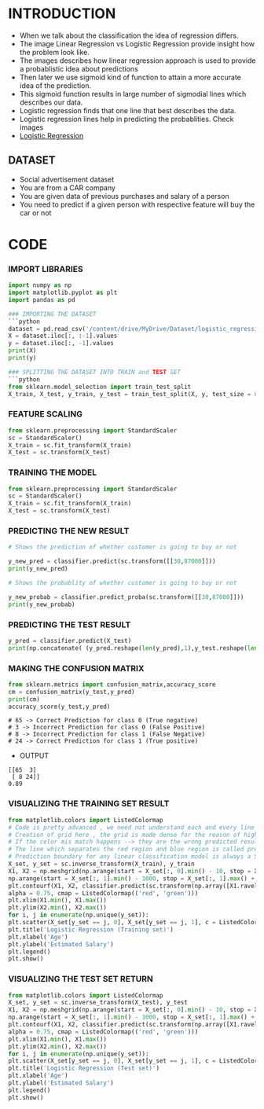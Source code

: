 # INTRODUCTION

- When we talk about the classification the idea of regression differs.
- The image Linear Regression vs Logistic Regression provide insight how the problem look like.
- The images describes how linear regression approach is used to provide a probablistic idea about predictions
- Then later we use sigmoid kind of function to attain a more accurate idea of the prediction.
- This sigmoid function results in large number of sigmodial lines which describes our data.
- Logistic regression finds that one line that best describes the data.
- Logistic regression lines help in predicting the probablities. Check images
- [Logistic Regression](https://www.superdatascience.com/blogs/the-ultimate-guide-to-regression-classification)

## DATASET

- Social advertisement dataset
- You are from a CAR company
- You are given data of previous purchases and salary of a person
- You need to predict if a given person with respective feature will buy the car or not

# CODE

### IMPORT LIBRARIES

````python
import numpy as np
import matplotlib.pyplot as plt
import pandas as pd

### IMPORTING THE DATASET
```python
dataset = pd.read_csv('/content/drive/MyDrive/Dataset/logistic_regression/Social_Network_Ads.csv')
X = dataset.iloc[:, :-1].values
y = dataset.iloc[:, -1].values
print(X)
print(y)

### SPLITTING THE DATASET INTO TRAIN and TEST SET
```python
from sklearn.model_selection import train_test_split
X_train, X_test, y_train, y_test = train_test_split(X, y, test_size = 0.25, random_state = 0)
````

### FEATURE SCALING

```python
from sklearn.preprocessing import StandardScaler
sc = StandardScaler()
X_train = sc.fit_transform(X_train)
X_test = sc.transform(X_test)
```

### TRAINING THE MODEL

```python
from sklearn.preprocessing import StandardScaler
sc = StandardScaler()
X_train = sc.fit_transform(X_train)
X_test = sc.transform(X_test)
```

### PREDICTING THE NEW RESULT

```python
# Shows the prediction of whether customer is going to buy or not

y_new_pred = classifier.predict(sc.transform([[30,87000]]))
print(y_new_pred)

# Shows the probablity of whether customer is going to buy or not

y_new_probab = classifier.predict_proba(sc.transform([[30,87000]]))
print(y_new_probab)
```

### PREDICTING THE TEST RESULT

```python
y_pred = classifier.predict(X_test)
print(np.concatenate( (y_pred.reshape(len(y_pred),1),y_test.reshape(len(y_test),1)),1))
```

### MAKING THE CONFUSION MATRIX

```python
from sklearn.metrics import confusion_matrix,accuracy_score
cm = confusion_matrix(y_test,y_pred)
print(cm)
accuracy_score(y_test,y_pred)
```

```
# 65 -> Correct Prediction for class 0 (True negative)
# 3 -> Incorrect Prediction for class 0 (False Positive)
# 8 -> Incorrect Prediction for class 1 (False Negative)
# 24 -> Correct Prediction for class 1 (True positive)
```

- OUTPUT

```
[[65  3]
 [ 8 24]]
0.89
```

### VISUALIZING THE TRAINING SET RESULT

```python
from matplotlib.colors import ListedColormap
# Code is pretty advanced , we need not understand each and every line
# Creation of grid here , the grid is made dense for the reason of high clearity , and high resolution graph
# If the color mis match happens --> they are the wrong predicted results
# The line which separates the red region and blue region is called prediction boundary
# Prediction boundary for any linear classification model is always a STRAIGHT LINE
X_set, y_set = sc.inverse_transform(X_train), y_train
X1, X2 = np.meshgrid(np.arange(start = X_set[:, 0].min() - 10, stop = X_set[:, 0].max() + 10, step = 0.25),
np.arange(start = X_set[:, 1].min() - 1000, stop = X_set[:, 1].max() + 1000, step = 0.25))
plt.contourf(X1, X2, classifier.predict(sc.transform(np.array([X1.ravel(), X2.ravel()]).T)).reshape(X1.shape),
alpha = 0.75, cmap = ListedColormap(('red', 'green')))
plt.xlim(X1.min(), X1.max())
plt.ylim(X2.min(), X2.max())
for i, j in enumerate(np.unique(y_set)):
plt.scatter(X_set[y_set == j, 0], X_set[y_set == j, 1], c = ListedColormap(('red', 'green'))(i), label = j)
plt.title('Logistic Regression (Training set)')
plt.xlabel('Age')
plt.ylabel('Estimated Salary')
plt.legend()
plt.show()
```

### VISUALIZING THE TEST SET RETURN

```python
from matplotlib.colors import ListedColormap
X_set, y_set = sc.inverse_transform(X_test), y_test
X1, X2 = np.meshgrid(np.arange(start = X_set[:, 0].min() - 10, stop = X_set[:, 0].max() + 10, step = 0.25),
np.arange(start = X_set[:, 1].min() - 1000, stop = X_set[:, 1].max() + 1000, step = 0.25))
plt.contourf(X1, X2, classifier.predict(sc.transform(np.array([X1.ravel(), X2.ravel()]).T)).reshape(X1.shape),
alpha = 0.75, cmap = ListedColormap(('red', 'green')))
plt.xlim(X1.min(), X1.max())
plt.ylim(X2.min(), X2.max())
for i, j in enumerate(np.unique(y_set)):
plt.scatter(X_set[y_set == j, 0], X_set[y_set == j, 1], c = ListedColormap(('red', 'green'))(i), label = j)
plt.title('Logistic Regression (Test set)')
plt.xlabel('Age')
plt.ylabel('Estimated Salary')
plt.legend()
plt.show()

```
